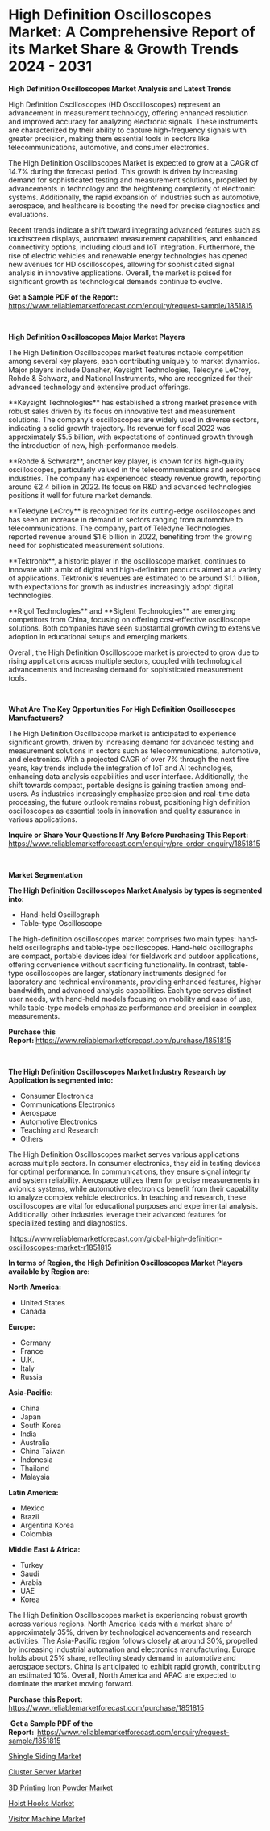 <p><h1>High Definition Oscilloscopes Market: A Comprehensive Report of its Market Share & Growth Trends 2024 - 2031</h1></p><p><strong>High Definition Oscilloscopes Market Analysis and Latest Trends</strong></p>
<p><p>High Definition Oscilloscopes (HD Osccilloscopes) represent an advancement in measurement technology, offering enhanced resolution and improved accuracy for analyzing electronic signals. These instruments are characterized by their ability to capture high-frequency signals with greater precision, making them essential tools in sectors like telecommunications, automotive, and consumer electronics.</p><p>The High Definition Oscilloscopes Market is expected to grow at a CAGR of 14.7% during the forecast period. This growth is driven by increasing demand for sophisticated testing and measurement solutions, propelled by advancements in technology and the heightening complexity of electronic systems. Additionally, the rapid expansion of industries such as automotive, aerospace, and healthcare is boosting the need for precise diagnostics and evaluations.</p><p>Recent trends indicate a shift toward integrating advanced features such as touchscreen displays, automated measurement capabilities, and enhanced connectivity options, including cloud and IoT integration. Furthermore, the rise of electric vehicles and renewable energy technologies has opened new avenues for HD oscilloscopes, allowing for sophisticated signal analysis in innovative applications. Overall, the market is poised for significant growth as technological demands continue to evolve.</p></p>
<p><strong>Get a Sample PDF of the Report:&nbsp;</strong> <a href="https://www.reliablemarketforecast.com/enquiry/request-sample/1851815?utm_campaign=1127&utm_medium=2&utm_source=Github&utm_content=ia&utm_term=18102024&utm_id=high-definition-oscilloscopes">https://www.reliablemarketforecast.com/enquiry/request-sample/1851815</a></p>
<p>&nbsp;</p>
<p><strong>High Definition Oscilloscopes Major Market Players</strong></p>
<p><p>The High Definition Oscilloscopes market features notable competition among several key players, each contributing uniquely to market dynamics. Major players include Danaher, Keysight Technologies, Teledyne LeCroy, Rohde & Schwarz, and National Instruments, who are recognized for their advanced technology and extensive product offerings.</p><p>**Keysight Technologies** has established a strong market presence with robust sales driven by its focus on innovative test and measurement solutions. The company's oscilloscopes are widely used in diverse sectors, indicating a solid growth trajectory. Its revenue for fiscal 2022 was approximately $5.5 billion, with expectations of continued growth through the introduction of new, high-performance models.</p><p>**Rohde & Schwarz**, another key player, is known for its high-quality oscilloscopes, particularly valued in the telecommunications and aerospace industries. The company has experienced steady revenue growth, reporting around €2.4 billion in 2022. Its focus on R&D and advanced technologies positions it well for future market demands.</p><p>**Teledyne LeCroy** is recognized for its cutting-edge oscilloscopes and has seen an increase in demand in sectors ranging from automotive to telecommunications. The company, part of Teledyne Technologies, reported revenue around $1.6 billion in 2022, benefiting from the growing need for sophisticated measurement solutions.</p><p>**Tektronix**, a historic player in the oscilloscope market, continues to innovate with a mix of digital and high-definition products aimed at a variety of applications. Tektronix's revenues are estimated to be around $1.1 billion, with expectations for growth as industries increasingly adopt digital technologies.</p><p>**Rigol Technologies** and **Siglent Technologies** are emerging competitors from China, focusing on offering cost-effective oscilloscope solutions. Both companies have seen substantial growth owing to extensive adoption in educational setups and emerging markets.</p><p>Overall, the High Definition Oscilloscope market is projected to grow due to rising applications across multiple sectors, coupled with technological advancements and increasing demand for sophisticated measurement tools.</p></p>
<p>&nbsp;</p>
<p><strong>What Are The Key Opportunities For High Definition Oscilloscopes Manufacturers?</strong></p>
<p><p>The High Definition Oscilloscope market is anticipated to experience significant growth, driven by increasing demand for advanced testing and measurement solutions in sectors such as telecommunications, automotive, and electronics. With a projected CAGR of over 7% through the next five years, key trends include the integration of IoT and AI technologies, enhancing data analysis capabilities and user interface. Additionally, the shift towards compact, portable designs is gaining traction among end-users. As industries increasingly emphasize precision and real-time data processing, the future outlook remains robust, positioning high definition oscilloscopes as essential tools in innovation and quality assurance in various applications.</p></p>
<p><strong>Inquire or Share Your Questions If Any Before Purchasing This Report:</strong> <a href="https://www.reliablemarketforecast.com/enquiry/pre-order-enquiry/1851815?utm_campaign=1127&utm_medium=2&utm_source=Github&utm_content=ia&utm_term=18102024&utm_id=high-definition-oscilloscopes">https://www.reliablemarketforecast.com/enquiry/pre-order-enquiry/1851815</a></p>
<p>&nbsp;</p>
<p><strong>Market Segmentation</strong></p>
<p><strong>The High Definition Oscilloscopes Market Analysis by types is segmented into:</strong></p>
<p><ul><li>Hand-held Oscillograph</li><li>Table-type Oscilloscope</li></ul></p>
<p><p>The high-definition oscilloscopes market comprises two main types: hand-held oscillographs and table-type oscilloscopes. Hand-held oscillographs are compact, portable devices ideal for fieldwork and outdoor applications, offering convenience without sacrificing functionality. In contrast, table-type oscilloscopes are larger, stationary instruments designed for laboratory and technical environments, providing enhanced features, higher bandwidth, and advanced analysis capabilities. Each type serves distinct user needs, with hand-held models focusing on mobility and ease of use, while table-type models emphasize performance and precision in complex measurements.</p></p>
<p><strong>Purchase this Report:&nbsp;</strong><a href="https://www.reliablemarketforecast.com/purchase/1851815?utm_campaign=1127&utm_medium=2&utm_source=Github&utm_content=ia&utm_term=18102024&utm_id=high-definition-oscilloscopes">https://www.reliablemarketforecast.com/purchase/1851815</a></p>
<p>&nbsp;</p>
<p><strong>The High Definition Oscilloscopes Market Industry Research by Application is segmented into:</strong></p>
<p><ul><li>Consumer Electronics</li><li>Communications Electronics</li><li>Aerospace</li><li>Automotive Electronics</li><li>Teaching and Research</li><li>Others</li></ul></p>
<p><p>The High Definition Oscilloscopes market serves various applications across multiple sectors. In consumer electronics, they aid in testing devices for optimal performance. In communications, they ensure signal integrity and system reliability. Aerospace utilizes them for precise measurements in avionics systems, while automotive electronics benefit from their capability to analyze complex vehicle electronics. In teaching and research, these oscilloscopes are vital for educational purposes and experimental analysis. Additionally, other industries leverage their advanced features for specialized testing and diagnostics.</p></p>
<p><a href="https://www.reliablemarketforecast.com/global-high-definition-oscilloscopes-market-r1851815?utm_campaign=1127&utm_medium=2&utm_source=Github&utm_content=ia&utm_term=18102024&utm_id=high-definition-oscilloscopes">&nbsp;https://www.reliablemarketforecast.com/global-high-definition-oscilloscopes-market-r1851815</a></p>
<p><strong>In terms of Region, the High Definition Oscilloscopes Market Players available by Region are:</strong></p>
<p>
    <p> <strong> North America: </strong>
        <ul>
            <li>United States</li>
            <li>Canada</li>
        </ul>
        </p> 
    <p> <strong> Europe: </strong>
        <ul>
            <li>Germany</li>
            <li>France</li>
            <li>U.K.</li>
            <li>Italy</li>
            <li>Russia</li>
        </ul>
        </p> 
    <p> <strong> Asia-Pacific: </strong>
        <ul>
            <li>China</li>
            <li>Japan</li>
            <li>South Korea</li>
            <li>India</li>
            <li>Australia</li>
            <li>China Taiwan</li>
            <li>Indonesia</li>
            <li>Thailand</li>
            <li>Malaysia</li>
        </ul>
        </p> 
    <p> <strong> Latin America: </strong>
        <ul>
            <li>Mexico</li>
            <li>Brazil</li>
            <li>Argentina Korea</li>
            <li>Colombia</li>
        </ul>
        </p> 
    <p> <strong> Middle East & Africa: </strong>
        <ul>
            <li>Turkey</li>
            <li>Saudi</li>
            <li>Arabia</li>
            <li>UAE</li>
            <li>Korea</li>
        </ul>
    </p>
    </p>
<p><p>The High Definition Oscilloscopes market is experiencing robust growth across various regions. North America leads with a market share of approximately 35%, driven by technological advancements and research activities. The Asia-Pacific region follows closely at around 30%, propelled by increasing industrial automation and electronics manufacturing. Europe holds about 25% share, reflecting steady demand in automotive and aerospace sectors. China is anticipated to exhibit rapid growth, contributing an estimated 10%. Overall, North America and APAC are expected to dominate the market moving forward.</p></p>
<p><strong>Purchase this Report: </strong><a href="https://www.reliablemarketforecast.com/purchase/1851815?utm_campaign=1127&utm_medium=2&utm_source=Github&utm_content=ia&utm_term=18102024&utm_id=high-definition-oscilloscopes">https://www.reliablemarketforecast.com/purchase/1851815</a></p>
<p>&nbsp;<strong>Get a Sample PDF of the Report:&nbsp;&nbsp;</strong><a href="https://www.reliablemarketforecast.com/enquiry/request-sample/1851815?utm_campaign=1127&utm_medium=2&utm_source=Github&utm_content=ia&utm_term=18102024&utm_id=high-definition-oscilloscopes">https://www.reliablemarketforecast.com/enquiry/request-sample/1851815</a></p>
<p><strong></strong></p>
<p><p><a href="https://www.linkedin.com/pulse/shingle-siding-market-global-regional-analysis-2024--faale?utm_campaign=1127&utm_medium=2&utm_source=Github&utm_content=ia&utm_term=18102024&utm_id=high-definition-oscilloscopes">Shingle Siding Market</a></p><p><a href="https://www.linkedin.com/pulse/exploring-cluster-server-market-strategic-insights-growth-opportunities-99j6c?utm_campaign=1127&utm_medium=2&utm_source=Github&utm_content=ia&utm_term=18102024&utm_id=high-definition-oscilloscopes">Cluster Server Market</a></p><p><a href="https://github.com/dongailes86c/Market-Research-Report-List-1/blob/main/3d-printing-iron-powder-market.md?utm_campaign=1127&utm_medium=2&utm_source=Github&utm_content=ia&utm_term=18102024&utm_id=high-definition-oscilloscopes">3D Printing Iron Powder Market</a></p><p><a href="https://issuu.com/reportprime-2/docs/hoist-hooks-market-size-2030.pptx_cc9580db0cf3c6?utm_campaign=1127&utm_medium=2&utm_source=Github&utm_content=ia&utm_term=18102024&utm_id=high-definition-oscilloscopes">Hoist Hooks Market</a></p><p><a href="https://issuu.com/reportprime-2/docs/visitor-machine-market-size-2030.pp_88a1f74f2d0ca3?utm_campaign=1127&utm_medium=2&utm_source=Github&utm_content=ia&utm_term=18102024&utm_id=high-definition-oscilloscopes">Visitor Machine Market</a></p></p>